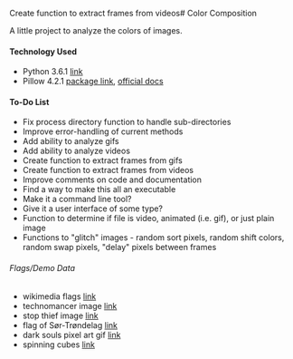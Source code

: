 Create function to extract frames from videos# Color Composition

A little project to analyze the colors of images.

#### Technology Used
* Python 3.6.1 [link](https://www.python.org/downloads/release/python-361/) 
* Pillow 4.2.1 [package link](https://pypi.python.org/pypi/Pillow/4.2.1), [official docs](https://pillow.readthedocs.io/en/4.2.x/)

#### To-Do List
* Fix process directory function to handle sub-directories
* Improve error-handling of current methods
* Add ability to analyze gifs
* Add ability to analyze videos
* Create function to extract frames from gifs
* Create function to extract frames from videos
* Improve comments on code and documentation
* Find a way to make this all an executable
* Make it a command line tool?
* Give it a user interface of some type?
* Function to determine if file is video, animated (i.e. gif), or just plain image
* Functions to "glitch" images - random sort pixels, random shift colors, random swap pixels, "delay" pixels between frames 

###### Flags/Demo Data
* wikimedia flags [link](https://commons.wikimedia.org/wiki/Category:SVG_sovereign_state_flags)
* technomancer image [link](https://www.reddit.com/r/Art/comments/6h6vn7/technomancer_ink_and_watercolor_a3/)
* stop thief image [link](https://www.reddit.com/r/roguelikedev/comments/688r21/stop_thief_a_mockup/)
* flag of Sør-Trøndelag [link](https://upload.wikimedia.org/wikipedia/commons/thumb/c/cd/Flag_of_S%C3%B8r-Tr%C3%B8ndelag.svg/1280px-Flag_of_S%C3%B8r-Tr%C3%B8ndelag.svg.png)
* dark souls pixel art gif [link](https://www.reddit.com/r/gaming/comments/6nb14v/dark_souls_pixel_art_gif/)
* spinning cubes [link](https://www.reddit.com/r/loadingicon/comments/6q0oi2/spinning_cubes_oc/)